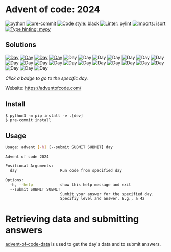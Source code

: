 # Advent of code: 2024

[![python](https://img.shields.io/badge/Python-3.10-3776AB.svg?style=flat&logo=python&logoColor=white)](https://www.python.org)
[![pre-commit](https://img.shields.io/badge/pre--commit-enabled-brightgreen?logo=pre-commit&logoColor=white)](https://github.com/pre-commit/pre-commit)
[![Code style: black](https://img.shields.io/badge/code%20style-black-000000.svg)](https://github.com/psf/black)
[![Linter: pylint](https://img.shields.io/badge/linting-pylint-yellowgreen)](https://github.com/pylint-dev/pylint)
[![Imports: isort](https://img.shields.io/badge/%20imports-isort-%231674b1?style=flat&labelColor=ef8336)](https://pycqa.github.io/isort/)
[![Type hinting: mypy](http://www.mypy-lang.org/static/mypy_badge.svg)](http://mypy-lang.org/)

## Solutions

<!--SOLUTIONS-->

[![Day](https://badgen.net/badge/01/%E2%98%85%E2%98%85/green)](src/advent/day01.py)
[![Day](https://badgen.net/badge/02/%E2%98%85%E2%98%85/green)](src/advent/day02.py)
[![Day](https://badgen.net/badge/03/%E2%98%85%E2%98%85/green)](src/advent/day03.py)
[![Day](https://badgen.net/badge/04/%E2%98%85%E2%98%85/green)](src/advent/day04.py)
![Day](https://badgen.net/badge/05/%E2%98%85%E2%98%85/gray)
![Day](https://badgen.net/badge/06/%E2%98%85%E2%98%85/gray)
![Day](https://badgen.net/badge/07/%E2%98%85%E2%98%85/gray)
![Day](https://badgen.net/badge/08/%E2%98%85%E2%98%86/gray)
![Day](https://badgen.net/badge/09/%E2%98%85%E2%98%85/gray)
![Day](https://badgen.net/badge/10/%E2%98%85%E2%98%86/gray)
![Day](https://badgen.net/badge/11/%E2%98%85%E2%98%85/gray)
![Day](https://badgen.net/badge/12/%E2%98%86%E2%98%86/gray)
![Day](https://badgen.net/badge/13/%E2%98%86%E2%98%86/gray)
![Day](https://badgen.net/badge/14/%E2%98%85%E2%98%86/gray)
![Day](https://badgen.net/badge/15/%E2%98%85%E2%98%85/gray)
![Day](https://badgen.net/badge/16/%E2%98%86%E2%98%86/gray)
![Day](https://badgen.net/badge/17/%E2%98%86%E2%98%86/gray)
![Day](https://badgen.net/badge/18/%E2%98%86%E2%98%86/gray)
![Day](https://badgen.net/badge/19/%E2%98%86%E2%98%86/gray)
![Day](https://badgen.net/badge/20/%E2%98%86%E2%98%86/gray)
![Day](https://badgen.net/badge/21/%E2%98%86%E2%98%86/gray)
![Day](https://badgen.net/badge/22/%E2%98%86%E2%98%86/gray)
![Day](https://badgen.net/badge/23/%E2%98%86%E2%98%86/gray)
![Day](https://badgen.net/badge/24/%E2%98%86%E2%98%86/gray)
![Day](https://badgen.net/badge/25/%E2%98%86%E2%98%86/gray)

<!--/SOLUTIONS-->

_Click a badge to go to the specific day._

Website: https://adventofcode.com/

## Install
```
$ python3 -m pip install -e .[dev]
$ pre-commit install
```

## Usage
```sh
Usage: advent [-h] [--submit SUBMIT SUBMIT] day

Advent of code 2024

Positional Arguments:
  day                   Run code from specified day

Options:
  -h, --help            show this help message and exit
  --submit SUBMIT SUBMIT
                        Sumbit your answer for the specified day.
                        Specifiy level and answer. E.g., a 42
```

# Retrieving data and submitting answers
[advent-of-code-data](https://github.com/wimglenn/advent-of-code-data) is used to get the day's data and to submit answers.
